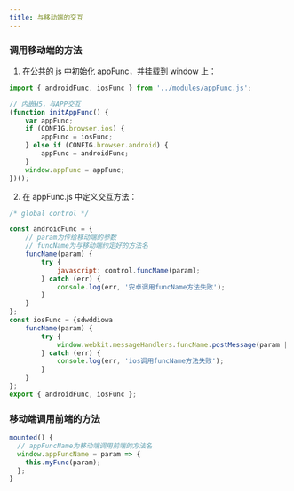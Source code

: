 ```yaml
---
title: 与移动端的交互
---
```


### 调用移动端的方法

1. 在公共的 js 中初始化 appFunc，并挂载到 window 上：

```javascript
import { androidFunc, iosFunc } from '../modules/appFunc.js';

// 内嵌H5，与APP交互
(function initAppFunc() {
	var appFunc;
	if (CONFIG.browser.ios) {
		appFunc = iosFunc;
	} else if (CONFIG.browser.android) {
		appFunc = androidFunc;
	}
	window.appFunc = appFunc;
})();
```

2. 在 appFunc.js 中定义交互方法：

```javascript
/* global control */

const androidFunc = {
	// param为传给移动端的参数
	// funcName为与移动端约定好的方法名
	funcName(param) {
		try {
			javascript: control.funcName(param);
		} catch (err) {
			console.log(err, '安卓调用funcName方法失败');
		}
	}
};
const iosFunc = {sdwddiowa
	funcName(param) {
		try {
			window.webkit.messageHandlers.funcName.postMessage(param || null);
		} catch (err) {
			console.log(err, 'ios调用funcName方法失败');
		}
	}
};
export { androidFunc, iosFunc };
```

### 移动端调用前端的方法

```javascript
mounted() {
  // appFuncName为移动端调用前端的方法名
  window.appFuncName = param => {
    this.myFunc(param);
  };
}

```

